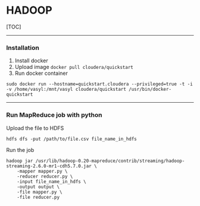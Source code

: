 # HADOOP

[TOC]

---

### Installation

1. Install docker
1. Upload image `docker pull cloudera/quickstart`
1. Run docker container
```
sudo docker run --hostname=quickstart.cloudera --privileged=true -t -i -v /home/vasyl:/mnt/vasyl cloudera/quickstart /usr/bin/docker-quickstart
```

---

### Run MapReduce job with python

Upload the file to HDFS
```
hdfs dfs -put /path/to/file.csv file_name_in_hdfs
```
Run the job
```
hadoop jar /usr/lib/hadoop-0.20-mapreduce/contrib/streaming/hadoop-streaming-2.6.0-mr1-cdh5.7.0.jar \
    -mapper mapper.py \
    -reducer reducer.py \
    -input file_name_in_hdfs \
    -output output \
    -file mapper.py \
    -file reducer.py
```